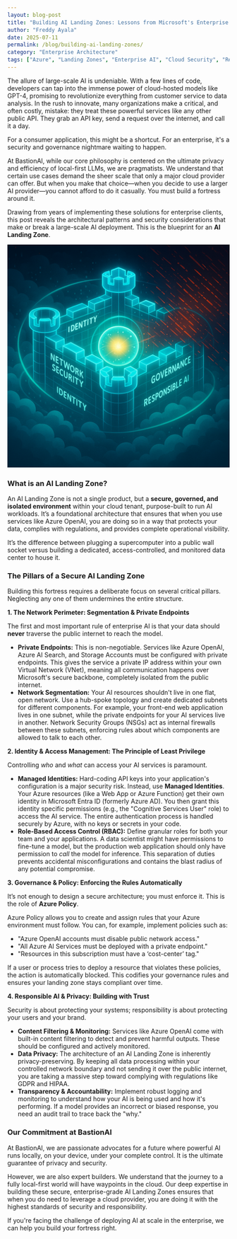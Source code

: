 ```yaml
---
layout: blog-post
title: "Building AI Landing Zones: Lessons from Microsoft's Enterprise Scale"
author: "Freddy Ayala"
date: 2025-07-11
permalink: /blog/building-ai-landing-zones/
category: "Enterprise Architecture"
tags: ["Azure", "Landing Zones", "Enterprise AI", "Cloud Security", "Responsible AI"]
---
```


The allure of large-scale AI is undeniable. With a few lines of code, developers can tap into the immense power of cloud-hosted models like GPT-4, promising to revolutionize everything from customer service to data analysis. In the rush to innovate, many organizations make a critical, and often costly, mistake: they treat these powerful services like any other public API. They grab an API key, send a request over the internet, and call it a day.

For a consumer application, this might be a shortcut. For an enterprise, it's a security and governance nightmare waiting to happen.

At BastionAI, while our core philosophy is centered on the ultimate privacy and efficiency of local-first LLMs, we are pragmatists. We understand that certain use cases demand the sheer scale that only a major cloud provider can offer. But when you make that choice—when you decide to use a larger AI provider—you cannot afford to do it casually. You must build a fortress around it.

Drawing from years of implementing these solutions for enterprise clients, this post reveals the architectural patterns and security considerations that make or break a large-scale AI deployment. This is the blueprint for an **AI Landing Zone**.

![An illustration of a secure AI Landing Zone, showing a protected fortress in the cloud with pillars for security, identity, and governance.](/assets/images/ai-landing-zone.png)

### What is an AI Landing Zone?

An AI Landing Zone is not a single product, but a **secure, governed, and isolated environment** within your cloud tenant, purpose-built to run AI workloads. It’s a foundational architecture that ensures that when you use services like Azure OpenAI, you are doing so in a way that protects your data, complies with regulations, and provides complete operational visibility.

It’s the difference between plugging a supercomputer into a public wall socket versus building a dedicated, access-controlled, and monitored data center to house it.

### The Pillars of a Secure AI Landing Zone

Building this fortress requires a deliberate focus on several critical pillars. Neglecting any one of them undermines the entire structure.

**1. The Network Perimeter: Segmentation & Private Endpoints**

The first and most important rule of enterprise AI is that your data should **never** traverse the public internet to reach the model.

*   **Private Endpoints:** This is non-negotiable. Services like Azure OpenAI, Azure AI Search, and Storage Accounts must be configured with private endpoints. This gives the service a private IP address within your own Virtual Network (VNet), meaning all communication happens over Microsoft's secure backbone, completely isolated from the public internet.
*   **Network Segmentation:** Your AI resources shouldn't live in one flat, open network. Use a hub-spoke topology and create dedicated subnets for different components. For example, your front-end web application lives in one subnet, while the private endpoints for your AI services live in another. Network Security Groups (NSGs) act as internal firewalls between these subnets, enforcing rules about which components are allowed to talk to each other.

**2. Identity & Access Management: The Principle of Least Privilege**

Controlling *who* and *what* can access your AI services is paramount.

*   **Managed Identities:** Hard-coding API keys into your application's configuration is a major security risk. Instead, use **Managed Identities**. Your Azure resources (like a Web App or Azure Function) get their own identity in Microsoft Entra ID (formerly Azure AD). You then grant this identity specific permissions (e.g., the "Cognitive Services User" role) to access the AI service. The entire authentication process is handled securely by Azure, with no keys or secrets in your code.
*   **Role-Based Access Control (RBAC):** Define granular roles for both your team and your applications. A data scientist might have permissions to fine-tune a model, but the production web application should only have permission to *call* the model for inference. This separation of duties prevents accidental misconfigurations and contains the blast radius of any potential compromise.

**3. Governance & Policy: Enforcing the Rules Automatically**

It’s not enough to design a secure architecture; you must enforce it. This is the role of **Azure Policy**.

Azure Policy allows you to create and assign rules that your Azure environment must follow. You can, for example, implement policies such as:
*   "Azure OpenAI accounts must disable public network access."
*   "All Azure AI Services must be deployed with a private endpoint."
*   "Resources in this subscription must have a ‘cost-center’ tag."

If a user or process tries to deploy a resource that violates these policies, the action is automatically blocked. This codifies your governance rules and ensures your landing zone stays compliant over time.

**4. Responsible AI & Privacy: Building with Trust**

Security is about protecting your systems; responsibility is about protecting your users and your brand.

*   **Content Filtering & Monitoring:** Services like Azure OpenAI come with built-in content filtering to detect and prevent harmful outputs. These should be configured and actively monitored.
*   **Data Privacy:** The architecture of an AI Landing Zone is inherently privacy-preserving. By keeping all data processing within your controlled network boundary and not sending it over the public internet, you are taking a massive step toward complying with regulations like GDPR and HIPAA.
*   **Transparency & Accountability:** Implement robust logging and monitoring to understand how your AI is being used and how it's performing. If a model provides an incorrect or biased response, you need an audit trail to trace back the "why."

### Our Commitment at BastionAI

At BastionAI, we are passionate advocates for a future where powerful AI runs locally, on your device, under your complete control. It is the ultimate guarantee of privacy and security.

However, we are also expert builders. We understand that the journey to a fully local-first world will have waypoints in the cloud. Our deep expertise in building these secure, enterprise-grade AI Landing Zones ensures that when you do need to leverage a cloud provider, you are doing it with the highest standards of security and responsibility.

If you're facing the challenge of deploying AI at scale in the enterprise, we can help you build your fortress right. 